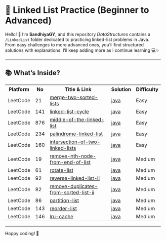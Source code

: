 # 🔗 Linked List Practice (Beginner to Advanced)

Hello! 👋 I’m **SandhiyaGY**, and this repository *DataStructures* contains a `/LinkedList` folder dedicated to practicing linked-list problems in Java.  
From easy challenges to more advanced ones, you’ll find structured solutions with explanations. I’ll keep adding more as I continue learning 💻✨

---

## 📚 What’s Inside?

<table>
  <tr>
    <th>Platform</th><th>No</th><th>Title & Link</th><th>Solution</th><th>Difficulty</th>
  </tr>
  <tr>
    <td>LeetCode</td><td>21</td>
    <td><a href="https://leetcode.com/problems/merge-two-sorted-lists/">merge-two-sorted-lists</a></td>
    <td><a href="https://github.com/SandhiyaGY/DataStructures/tree/main/LinkedList/merge-two-sorted-lists">java</a></td>
    <td>Easy</td>
  </tr>
  <tr>
    <td>LeetCode</td><td>141</td>
    <td><a href="https://leetcode.com/problems/linked-list-cycle/">linked-list-cycle</a></td>
    <td><a href="https://github.com/SandhiyaGY/DataStructures/tree/main/LinkedList/linked-list-cycle">java</a></td>
    <td>Easy</td>
  </tr>
  <tr>
    <td>LeetCode</td><td>876</td>
    <td><a href="https://leetcode.com/problems/middle-of-the-linked-list/">middle-of-the-linked-list</a></td>
    <td><a href="https://github.com/SandhiyaGY/DataStructures/tree/main/LinkedList/middle-of-the-linked-list">java</a></td>
    <td>Easy</td>
  </tr>
  <tr>
    <td>LeetCode</td><td>234</td>
    <td><a href="https://leetcode.com/problems/palindrome-linked-list/">palindrome-linked-list</a></td>
    <td><a href="https://github.com/SandhiyaGY/DataStructures/tree/main/LinkedList/palindrome-linked-list">java</a></td>
    <td>Easy</td>
  </tr>
  <tr>
    <td>LeetCode</td><td>160</td>
    <td><a href="https://leetcode.com/problems/intersection-of-two-linked-lists/">intersection-of-two-linked-lists</a></td>
    <td><a href="https://github.com/SandhiyaGY/DataStructures/tree/main/LinkedList/intersection-of-two-linked-lists">java</a></td>
    <td>Easy</td>
  </tr>
  <tr>
    <td>LeetCode</td><td>19</td>
    <td><a href="https://leetcode.com/problems/remove-nth-node-from-end-of-list/">remove-nth-node-from-end-of-list</a></td>
    <td><a href="https://github.com/SandhiyaGY/DataStructures/tree/main/LinkedList/remove-nth-node-from-end-of-list">java</a></td>
    <td>Medium</td>
  </tr>
  <tr>
    <td>LeetCode</td><td>61</td>
    <td><a href="https://leetcode.com/problems/rotate-list/">rotate-list</a></td>
    <td><a href="https://github.com/SandhiyaGY/DataStructures/tree/main/LinkedList/rotate-list">java</a></td>
    <td>Medium</td>
  </tr>
  <tr>
    <td>LeetCode</td><td>92</td>
    <td><a href="https://leetcode.com/problems/reverse-linked-list-ii/">reverse-linked-list-ii</a></td>
    <td><a href="https://github.com/SandhiyaGY/DataStructures/tree/main/LinkedList/reverse-linked-list-ii">java</a></td>
    <td>Medium</td>
  </tr>
  <tr>
    <td>LeetCode</td><td>82</td>
    <td><a href="https://leetcode.com/problems/remove-duplicates-from-sorted-list-ii/">remove-duplicates-from-sorted-list-ii</a></td>
    <td><a href="https://github.com/SandhiyaGY/DataStructures/tree/main/LinkedList/remove-duplicates-from-sorted-list-ii">java</a></td>
    <td>Medium</td>
  </tr>
  <tr>
    <td>LeetCode</td><td>86</td>
    <td><a href="https://leetcode.com/problems/partition-list/">partition-list</a></td>
    <td><a href="https://github.com/SandhiyaGY/DataStructures/tree/main/LinkedList/partition-list">java</a></td>
    <td>Medium</td>
  </tr>
  <tr>
    <td>LeetCode</td><td>143</td>
    <td><a href="https://leetcode.com/problems/reorder-list/">reorder-list</a></td>
    <td><a href="https://github.com/SandhiyaGY/DataStructures/tree/main/LinkedList/reorder-list">java</a></td>
    <td>Medium</td>
  </tr>
  <tr>
    <td>LeetCode</td><td>146</td>
    <td><a href="https://leetcode.com/problems/lru-cache/">lru-cache</a></td>
    <td><a href="https://github.com/SandhiyaGY/DataStructures/tree/main/LinkedList/lru-cache">java</a></td>
    <td>Medium</td>
  </tr>
</table>

---

Happy coding! 🚀

